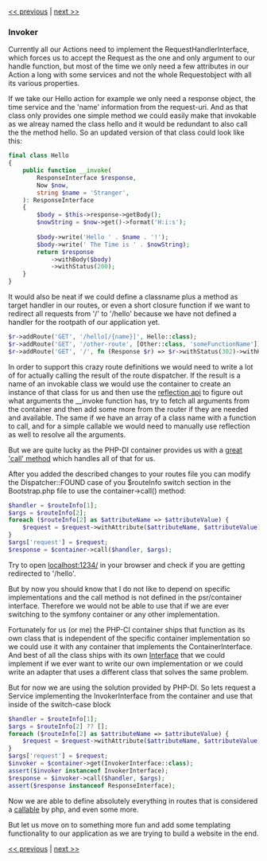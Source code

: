 [<< previous](09-dependency-injector.md) | [next >>](11-templating.md)

### Invoker

Currently all our Actions need to implement the RequestHandlerInterface, which forces us to accept the Request as the
one and only argument to our handle function, but most of the time we only need a few attributes in our Action a long
with some services and not the whole Requestobject with all its various properties.

If we take our Hello action for example we only need a response object, the time service and the 'name' information from
the request-uri. And as that class only provides one simple method we could easily make that invokable as we alreay named
the class hello and it would be redundant to also call the the method hello. So an updated version of that class could
look like this:

```php
final class Hello
{
    public function __invoke(
        ResponseInterface $response,
        Now $now,
        string $name = 'Stranger',
    ): ResponseInterface
    {
        $body = $this->response->getBody();
        $nowString = $now->get()->format('H:i:s');
        
        $body->write('Hello ' . $name . '!');
        $body->write(' The Time is ' . $nowString);
        return $response
            ->withBody($body)
            ->withStatus(200);
    }
}
```

It would also be neat if we could define a classname plus a method as target handler in our routes, or even a short
closure function if we want to redirect all requests from '/' to '/hello' because we have not defined a handler for the 
rootpath of our application yet.

```php
$r->addRoute('GET', '/hello[/{name}]', Hello::class);
$r->addRoute('GET', '/other-route', [Other::class, 'someFunctionName']);
$r->addRoute('GET', '/', fn (Response $r) => $r->withStatus(302)->withHeader('Location', '/hello'));
```

In order to support this crazy route definitions we would need to write a lot of for actually calling the result of the
route dispatcher. If the result is a name of an invokable class we would use the container to create an instance of that
class for us and then use the [reflection api](https://www.php.net/manual/en/book.reflection.php) to figure out what
arguments the __invoke function has, try to fetch all arguments from the container and then add some more from the router
if they are needed and available. The same if we have an array of a class name with a function to call, and for a simple
callable we would need to manually use reflection as well to resolve all the arguments.

But we are quite lucky as the PHP-DI container provides us with a [great 'call' method](https://php-di.org/doc/container.html#call)
which handles all of that for us.

After you added the described changes to your routes file you can modify the Dispatcher::FOUND case of you $routeInfo
switch section in the Bootstrap.php file to use the container->call() method:

```php
$handler = $routeInfo[1];
$args = $routeInfo[2];
foreach ($routeInfo[2] as $attributeName => $attributeValue) {
    $request = $request->withAttribute($attributeName, $attributeValue);
}
$args['request'] = $request;
$response = $container->call($handler, $args);
```

Try to open [localhost:1234/](http://localhost:1234/) in your browser and check if you are getting redirected to '/hello'.

But by now you should know that I do not like to depend on specific implementations and the call method is not defined in
the psr/container interface. Therefore we would not be able to use that if we are ever switching to the symfony container
or any other implementation.

Fortunately for us (or me) the PHP-CI container ships that function as its own class that is independent of the specific
container implementation so we could use it with any container that implements the ContainerInterface. And best of all
the class ships with its own [Interface](https://github.com/PHP-DI/Invoker/blob/master/src/InvokerInterface.php) that
we could implement if we ever want to write our own implementation or we could write an adapter that uses a different
class that solves the same problem.

But for now we are using the solution provided by PHP-DI.
So lets request a Service implementing the InvokerInterface from the container and use that inside of the switch-case block

```php
$handler = $routeInfo[1];
$args = $routeInfo[2] ?? [];
foreach ($routeInfo[2] as $attributeName => $attributeValue) {
    $request = $request->withAttribute($attributeName, $attributeValue);
}
$args['request'] = $request;
$invoker = $container->get(InvokerInterface::class);
assert($invoker instanceof InvokerInterface);
$response = $invoker->call($handler, $args);
assert($response instanceof ResponseInterface);
```

Now we are able to define absolutely everything in routes that is considered a [callable](https://www.php.net/manual/de/language.types.callable.php)
by php, and even some more.

But let us move on to something more fun and add some templating functionality to our application as we are trying to build
a website in the end.

[<< previous](09-dependency-injector.md) | [next >>](11-templating.md)
